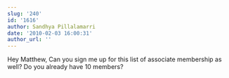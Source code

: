 ```yaml
---
slug: '240'
id: '1616'
author: Sandhya Pillalamarri
date: '2010-02-03 16:00:31'
author_url: ''
---
```

Hey Matthew,
Can you sign me up for this list of associate membership as well?  Do you already have 10 members?
